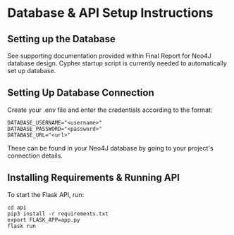 # Database & API Setup Instructions

## Setting up the Database
See supporting documentation provided within Final Report for Neo4J database design. Cypher startup script is currently needed to automatically set up database.

## Setting Up Database Connection
Create your .env file and enter the credentials according to the format:
```
DATABASE_USERNAME="<username>"
DATABASE_PASSWORD="<password>"
DATABASE_URL="<url>"
```

These can be found in your Neo4J database by going to your project's connection details.

## Installing Requirements & Running API
To start the Flask API, run:
```
cd api
pip3 install -r requirements.txt
export FLASK_APP=app.py
flask run
```